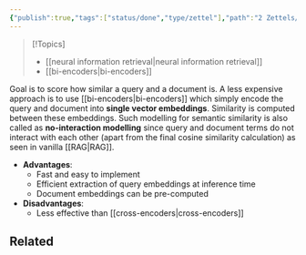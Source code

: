 ```yaml
---
{"publish":true,"tags":["status/done","type/zettel"],"path":"2 Zettels/representation-based similarity.md","permalink":"/2-zettels/representation-based-similarity/","PassFrontmatter":true}
---
```




> [!Topics]
> - [[neural information retrieval\|neural information retrieval]]
> - [[bi-encoders\|bi-encoders]]

Goal is to score how similar a query and a document is. A less expensive approach is to use [[bi-encoders\|bi-encoders]] which simply encode the query and document into **single vector embeddings**. Similarity is computed between these embeddings. Such modelling for semantic similarity is also called as **no-interaction modelling** since query and document terms do not interact with each other (apart from the final cosine similarity calculation) as seen in vanilla [[RAG\|RAG]]. 

- **Advantages**:
	- Fast and easy to implement
	- Efficient extraction of query embeddings at inference time
	- Document embeddings can be pre-computed
- **Disadvantages**:
	- Less effective than [[cross-encoders\|cross-encoders]]

## Related
